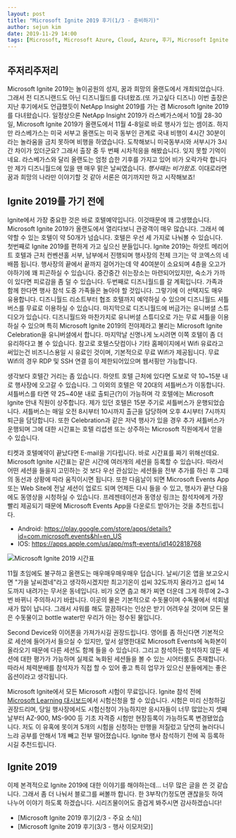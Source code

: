 ```yaml
---
layout: post
title: "Microsoft Ignite 2019 후기(1/3 - 준비하기)"
author: sejun kim
date: 2019-11-29 14:00
tags: [Microsoft, Microsoft Azure, Cloud, Azure, 후기, Microsoft Ignite 2019, Ignite 2019, Microsoft Ignite]
---
```


## 주저리주저리
Microsoft Ignite 2019는 놀이공원의 성지, 꿈과 희망의 올랜도에서 개최되었습니다. 그래서 전 디즈니랜드도 아닌 디즈니월드를 다녀왔죠.(또 가고싶다 디즈니) 이번 출장은 지난 후기에서도 언급했듯이 NetApp Insight 2019를 가는 겸 Microsoft Ignite 2019를 다녀왔습니다. 일정상으론 NetApp Insight 2019가 라스베가스에서 10월 28-30일, Microsoft Ignite 2019가 올랜도에서 11월 4-8일로 바로 행사가 있는 셈이죠. 하지만 라스베가스는 미국 서부고 올랜도는 미국 동부인 관계로 국내 비행이 4시간 30분이라는 놀라움을 금치 못하며 비행을 하였습니다. 도착해보니 미국동부시와 서부시가 3시간 차이가 있더군요? 그래서 출장 중 두 번째 시차적응을 해봤습니다. 잊지 못할 기억이네요. 라스베가스와 달리 올랜도는 엄청 습한 기후를 가지고 있어 비가 오락가락 합니다만 제가 디즈니월드에 있을 땐 매우 맑은 날씨였습니다. *행사때는 비가왔죠.* 이대로라면 꿈과 희망의 나라만 이야기할 것 같아 서론은 여기까지만 하고 시작해보죠!

## Ignite 2019를 가기 전에
Ignite에서 가장 중요한 것은 바로 호텔예약입니다. 이것때문에 꽤 고생했습니다. Microsoft Ignite 2019가 올랜도에서 열리다보니 관광객이 매우 많습니다. 그래서 예약할 수 있는 호텔이 약 50개가 넘습니다. 호텔은 우선 세 가지로 나눠볼 수 있습니다. 첫번째로 Ignite 2019를 편하게 가고 싶으신 분들입니다. Ignite 2019는 하얏트 메리어트 호텔과 근처 컨벤션홀 서부, 남부에서 진행되며 행사장의 전체 크기는 약 코엑스의 네배쯤 됩니다. 행사장의 끝에서 끝까지 걸어가는데 약 40여분이 소요되며 4층을 오고가야하기에 꽤 피곤하실 수 있습니다. 중간중간 쉬는장소는 마련되어있지만, 숙소가 가까이 있다면 피로감을 좀 덜 수 있습니다. 두번째로 디즈니월드를 갈 계획입니다. 가족과 함께 한다면 행사 참석 도중 가족들은 놀아야 할 것입니다. 그렇기에 이 선택지도 매우 유용합니다. 디즈니월드 리소트부터 협조 호텔까지 예약하실 수 있으며 디즈니월드 셔틀버스를 무료로 이용하실 수 있습니다. 마지막으로 디즈니월드에 버금가는 유니버셜 스튜디오가 있습니다. 디즈니월드와 마찬가지로 유니버셜 스튜디오로 가는 무료 셔틀을 이용하실 수 있으며 특히 Microsoft Ignite 2019의 전야제라고 불리는 Microsoft Ignite Celebration을 유니버셜에서 합니다. 마지막날 신명나게 노시려면 이쪽 호텔이 좀 더 유리하다고 볼 수 있습니다. 참고로 호텔스닷컴이나 기타 홈페이지에서 Wifi 유료라고 써있는건 비즈니스용일 시 유료인 것이며, 기본적으로 무료 Wifi가 제공됩니다. 무료 Wifi의 경우 RDP 및 SSH 연결 등이 제한되어있으며 웹서핑만 가능합니다.

생각보다 호텔간 거리는 좀 있습니다. 하얏트 호텔 근처에 있다면 도보로 약 10~15분 내로 행사장에 오고갈 수 있습니다. 그 이외의 호텔은 약 20대의 셔틀버스가 이동합니다. 셔틀버스를 타면 약 25~40분 내로 출퇴근(?)이 가능하며 각 호텔에는 Microsoft Ignite 안내 직원이 상주합니다. 제가 있던 호텔은 15분 주기로 셔틀버스가 운행되었습니다. 셔틀버스는 매일 오전 8시부터 10시까지 출근을 담당하며 오후 4시부터 7시까지 퇴근을 담당합니다. 또한 Celebration과 같은 저녁 행사가 있을 경우 추가 셔틀버스가 운행되며 그에 대한 시간표는 호텔 리셥센 또는 상주하는 Microsoft 직원에게서 얻을 수 있습니다.

티켓과 호텔예약이 끝났다면 E-mail을 기다립니다. 바로 시간표를 짜기 위해선데요. Microsoft Ignite 시간표는 같은 시간에 여러개의 세션을 등록할 수 있습니다. 따라서 어떤 세션을 들을지 고민하는 것 보다 우선 관심있는 세션들을 전부 추가를 하신 후 그때의 동선과 상황에 따라 움직이시면 됩니다. 또한 다음날이 되면 Microsoft Events App 또는 Web Site에 전날 세션이 업로드 되며 언제든 다시 들을 수 있고, 행사가 끝난 다음에도 동영상을 시청하실 수 있습니다. 프레젠테이션과 동영상 링크는 참석자에게 가장 빨리 제공되기 때문에 Microsoft Events App을 다운로드 받아가는 것을 추천드립니다.

- Android: https://play.google.com/store/apps/details?id=com.microsoft.events&hl=en_US
- IOS: https://apps.apple.com/us/app/msft-events/id1402818768

![Microsoft Ignite 2019 시간표](https://techblogst.blob.core.windows.net/img/2019-11-29-Ignite/Ignite_2019_schedule.PNG)

11월 초임에도 불구하고 올랜도는 매우매우매우매우 덥습니다. 날씨/기온 앱을 보고오시면 "가을 날씨겠네"라고 생각하시겠지만 최고기온이 섭씨 32도까지 올라가고 섭씨 14도까지 내려가는 무서운 동네입니다. 비가 오면 춥고 해가 찌면 더운데 그게 하루에 2~3번 바뀌니 주의하시기 바랍니다. 이곳의 물은 기본적으로 수돗물이며 수독물에서 석회냄새가 많이 납니다. 그래서 샤워를 해도 깔끔하다는 인상은 받기 어려우실 것이며 모든 물은 수돗물이고 bottle water만 우리가 아는 정수된 물입니다.

Second Device와 이어폰을 가져가시길 권장드립니다. 영어를 좀 하신다면 기본적으로 세션에 들어가서 들으실 수 있지만, 앞서 설명한대로 Microsoft Events에 녹화본이 올라오기 때문에 다른 세션도 함께 들을 수 있습니다. 그리고 참석하든 참석하지 않든 세션에 대한 평가가 가능하며 실제로 녹화된 세션들을 볼 수 있는 시어터룸도 존재합니다. 따라서 체력분배를 참석자가 직접 할 수 있어 좋고 특히 업무가 있으신 분들에게는 좋은 옵션이라고 생각됩니다.

Microsoft Ignite에서 모든 Microsoft 시험이 무료입니다. Ignite 참석 전에 [Microsoft Learning 대시보드](https://www.microsoft.com/en-us/learning/dashboard.aspx)에서 시험신청을 할 수 있습니다. 시험은 미리 신청하길 권장드리며, 당일 행사장에서도 시험신청이 가능하지만 응시자들이 너무 많았는지 셋째날부터 AZ-900, MS-900 등 기초 자격증 시험만 현장등록이 가능하도록 변경됐었습니다. 저도 이 유혹에 못이겨 5개의 시험을 신청하는 만행을 저질렀고 당연히 놀러다니느랴 공부를 안해서 1개 빼고 전부 떨어졌습니다. Ignite 행사 참석하기 전에 꼭 등록하시길 추천드립니다.

## Ignite 2019
이제 본격적으로 Ignite 2019에 대한 이야기를 해야하는데... 너무 많은 글을 쓴 것 같습니다. 그래서 좀 더 나눠서 블로그를 써볼까 합니다. 한 3부작(?)정도면 괜찮을듯 하여 나누어 이야기 하도록 하겠습니다. 시리즈물이어도 즐겁게 봐주시면 감사하겠습니다!

- [Microsoft Ignite 2019 후기(2/3 - 주요 소식)]
- [Microsoft Ignite 2019 후기(3/3 - 행사 이모저모)]